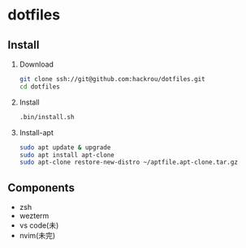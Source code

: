 # dotfiles

## Install
1. Download

   ```bash
   git clone ssh://git@github.com:hackrou/dotfiles.git
   cd dotfiles
   ```

1. Install

   ```bash
   .bin/install.sh
   ```

1. Install-apt

   ```bash
   sudo apt update & upgrade
   sudo apt install apt-clone
   sudo apt-clone restore-new-distro ~/aptfile.apt-clone.tar.gz
   ```

## Components

- zsh
- wezterm
- vs code(未)
- nvim(未完)
